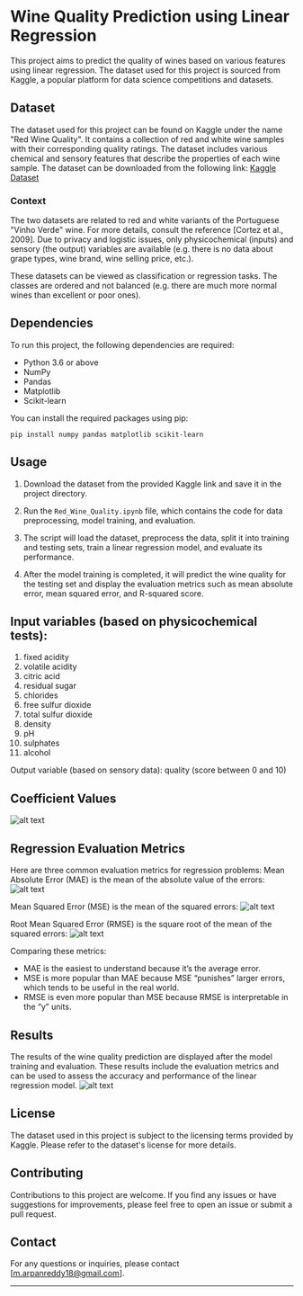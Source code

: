 # Wine Quality Prediction using Linear Regression

This project aims to predict the quality of wines based on various features using linear regression. The dataset used for this project is sourced from Kaggle, a popular platform for data science competitions and datasets.

## Dataset

The dataset used for this project can be found on Kaggle under the name "Red Wine Quality". It contains a collection of red and white wine samples with their corresponding quality ratings. The dataset includes various chemical and sensory features that describe the properties of each wine sample. The dataset can be downloaded from the following link: [Kaggle Dataset](https://www.kaggle.com/datasets/uciml/red-wine-quality-cortez-et-al-2009)

### Context
The two datasets are related to red and white variants of the Portuguese "Vinho Verde" wine. For more details, consult the reference [Cortez et al., 2009]. Due to privacy and logistic issues, only physicochemical (inputs) and sensory (the output) variables are available (e.g. there is no data about grape types, wine brand, wine selling price, etc.).

These datasets can be viewed as classification or regression tasks. The classes are ordered and not balanced (e.g. there are much more normal wines than excellent or poor ones).

## Dependencies

To run this project, the following dependencies are required:

- Python 3.6 or above
- NumPy
- Pandas
- Matplotlib
- Scikit-learn

You can install the required packages using pip:

```
pip install numpy pandas matplotlib scikit-learn
```

## Usage

1. Download the dataset from the provided Kaggle link and save it in the project directory.

2. Run the `Red_Wine_Quality.ipynb` file, which contains the code for data preprocessing, model training, and evaluation.

3. The script will load the dataset, preprocess the data, split it into training and testing sets, train a linear regression model, and evaluate its performance.

4. After the model training is completed, it will predict the wine quality for the testing set and display the evaluation metrics such as mean absolute error, mean squared error, and R-squared score.

## Input variables (based on physicochemical tests):

1. fixed acidity
2. volatile acidity
3. citric acid
4. residual sugar
5. chlorides
6. free sulfur dioxide
7. total sulfur dioxide
8. density
9. pH
10. sulphates
11. alcohol

Output variable (based on sensory data): quality (score between 0 and 10)

## Coefficient Values
![alt text](https://user-images.githubusercontent.com/19779081/53143050-5d7b5b80-35bc-11e9-846b-fd0ee3e09565.PNG)

## Regression Evaluation Metrics

Here are three common evaluation metrics for regression problems:
Mean Absolute Error (MAE) is the mean of the absolute value of the errors:
![alt text](https://render.githubusercontent.com/render/math?math=%5Cfrac%201n%5Csum_%7Bi%3D1%7D%5En%7Cy_i-%5Chat%7By%7D_i%7C&mode=display)

Mean Squared Error (MSE) is the mean of the squared errors:
![alt text](https://render.githubusercontent.com/render/math?math=%5Cfrac%201n%5Csum_%7Bi%3D1%7D%5En%28y_i-%5Chat%7By%7D_i%29%5E2&mode=display)

Root Mean Squared Error (RMSE) is the square root of the mean of the squared errors:
![alt text](https://render.githubusercontent.com/render/math?math=%5Csqrt%7B%5Cfrac%201n%5Csum_%7Bi%3D1%7D%5En%28y_i-%5Chat%7By%7D_i%29%5E2%7D&mode=display)

Comparing these metrics:

- MAE is the easiest to understand because it’s the average error.
- MSE is more popular than MAE because MSE “punishes” larger errors, which tends to be useful in the real world.
- RMSE is even more popular than MSE because RMSE is interpretable in the “y” units.

## Results

The results of the wine quality prediction are displayed after the model training and evaluation. These results include the evaluation metrics and can be used to assess the accuracy and performance of the linear regression model.
![alt text](https://www.kaggleusercontent.com/kf/117393552/eyJhbGciOiJkaXIiLCJlbmMiOiJBMTI4Q0JDLUhTMjU2In0..WTI87VUpnDreQiX3KX61vg.q2c6auEBnm9ciPCZ2WxHXu8F-ohqIaRUNcqd0AQe9kj64RVUJGf3yb5bwrbTDTZ0fDNv-lA0pPUZ_8aIMzXACRtQ3-pknfqYYOTko-DdQj3FNsFEr_ZoFbeBZ8-8q2yr0GvcfTvNzf1kaMFLRUjLmLPzNf7Qxus2P8K2xQrJZyNBwysMBGGonzUXmxC37_XmJLFCbeJ7oXUC1Ht-JpmQG0yrWR7-WuZSReqSilYNn_bCueav5fNqKukqO6NUrbt5f_cSbiE5IJkSWAJNWIbXzGCD2f2IUnK3JetwNGlo0P6slwhwhdjskQcBe18InFPX3Hl8I6h7iIwUdr1zXl6mjZJLMgh8I5snSaEc2uPkytT9jG8ZXF_G_p1UJNvwQUKS7HrWfyPesy9aCLq97zIov2zZqgPOOvolhwh_jJvh1RDwx6TaR8ZGJdFd1edO1p7XHN-TudSiERFaYEMCuXRzoqi72YzVYiwCjI8VdGqiYlV7SvZYN8oyoZUuli0XQL6cDZHlH3bpAMrRYKA8jmfaiV1VifQLRKFgd_m7gIXGb80jLsKfCPHOmhNl8YiXEGZ-Lygzpw1Y23Hegx4fQXwdisf0jNBAOpNTzxSoSjmvXLtAvhzMQPzOm3jMY1Vmv289nUqRI66vAWC5aEfw678oS8MKQUmDACkjjlO4pOzGj7Y.zogwz7VOEJ0msOFdvgc2nQ/__results___files/__results___5_0.png)

## License

The dataset used in this project is subject to the licensing terms provided by Kaggle. Please refer to the dataset's license for more details.

## Contributing

Contributions to this project are welcome. If you find any issues or have suggestions for improvements, please feel free to open an issue or submit a pull request.

## Contact

For any questions or inquiries, please contact [m.arpanreddy18@gmail.com].

---
